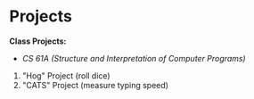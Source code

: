 # Projects
**Class Projects:**
  - *CS 61A (Structure and Interpretation of Computer Programs)*
  1. "Hog" Project (roll dice)
  2. "CATS" Project (measure typing speed)
